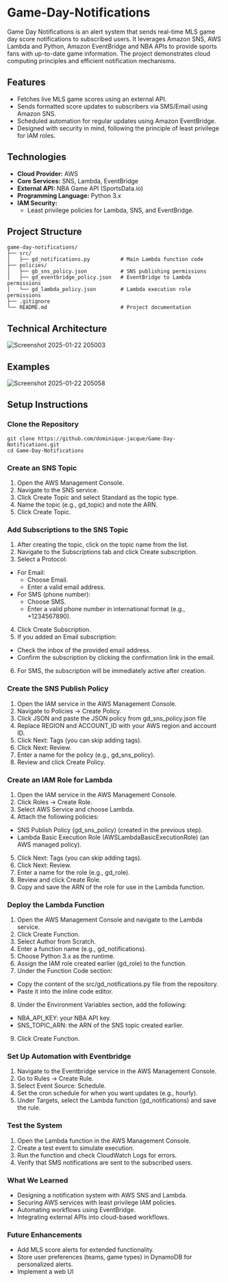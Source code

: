 # Game-Day-Notifications
Game Day Notifications is an alert system that sends real-time MLS game day score notifications to subscribed users. It leverages Amazon SNS, AWS Lambda and Python, Amazon EventBridge and NBA APIs to provide sports fans with up-to-date game information. The project demonstrates cloud computing principles and efficient notification mechanisms.

## Features 
- Fetches live MLS game scores using an external API.
- Sends formatted score updates to subscribers via SMS/Email using Amazon SNS.
- Scheduled automation for regular updates using Amazon EventBridge.
- Designed with security in mind, following the principle of least privilege for IAM roles.

## Technologies 
- **Cloud Provider:** AWS
- **Core Services:** SNS, Lambda, EventBridge
- **External API:** NBA Game API (SportsData.io)
- **Programming Language:** Python 3.x
- **IAM Security:**
  - Least privilege policies for Lambda, SNS, and EventBridge.

## Project Structure

    game-day-notifications/
    ├── src/
    │   ├── gd_notifications.py          # Main Lambda function code
    ├── policies/
    │   ├── gb_sns_policy.json           # SNS publishing permissions
    │   ├── gd_eventbridge_policy.json   # EventBridge to Lambda permissions
    │   └── gd_lambda_policy.json        # Lambda execution role permissions
    ├── .gitignore
    └── README.md                        # Project documentation
    
## Technical Architecture
  ![Screenshot 2025-01-22 205003](https://github.com/user-attachments/assets/c3094faf-f507-490c-bd07-6ea74459eb40)

## Examples
![Screenshot 2025-01-22 205058](https://github.com/user-attachments/assets/b30e90e1-6524-41ef-85b6-3d75e0260a48)

## Setup Instructions

### Clone the Repository

    git clone https://github.com/dominique-jacque/Game-Day-Notifications.git
    cd Game-Day-Notifications

### Create an SNS Topic
1. Open the AWS Management Console.
2. Navigate to the SNS service.
3. Click Create Topic and select Standard as the topic type.
4. Name the topic (e.g., gd_topic) and note the ARN.
5. Click Create Topic.

### Add Subscriptions to the SNS Topic
1. After creating the topic, click on the topic name from the list.
2. Navigate to the Subscriptions tab and click Create subscription.
3. Select a Protocol:
- For Email:
  - Choose Email.
  - Enter a valid email address.
- For SMS (phone number):
  - Choose SMS.
  - Enter a valid phone number in international format (e.g., +1234567890).
4. Click Create Subscription.
5. If you added an Email subscription:
- Check the inbox of the provided email address.
- Confirm the subscription by clicking the confirmation link in the email.
6. For SMS, the subscription will be immediately active after creation.
  
### Create the SNS Publish Policy
1. Open the IAM service in the AWS Management Console.
2. Navigate to Policies → Create Policy.
3. Click JSON and paste the JSON policy from gd_sns_policy.json file
4. Replace REGION and ACCOUNT_ID with your AWS region and account ID.
5. Click Next: Tags (you can skip adding tags).
6. Click Next: Review.
7. Enter a name for the policy (e.g., gd_sns_policy).
8. Review and click Create Policy.

### Create an IAM Role for Lambda
1. Open the IAM service in the AWS Management Console.
2. Click Roles → Create Role.
3. Select AWS Service and choose Lambda.
4. Attach the following policies:
- SNS Publish Policy (gd_sns_policy) (created in the previous step).
- Lambda Basic Execution Role (AWSLambdaBasicExecutionRole) (an AWS managed policy).
5. Click Next: Tags (you can skip adding tags).
6. Click Next: Review.
7. Enter a name for the role (e.g., gd_role).
8. Review and click Create Role.
9. Copy and save the ARN of the role for use in the Lambda function.

### Deploy the Lambda Function
1. Open the AWS Management Console and navigate to the Lambda service.
2. Click Create Function.
3. Select Author from Scratch.
4. Enter a function name (e.g., gd_notifications).
5. Choose Python 3.x as the runtime.
6. Assign the IAM role created earlier (gd_role) to the function.
7. Under the Function Code section:
- Copy the content of the src/gd_notifications.py file from the repository.
- Paste it into the inline code editor.
8. Under the Environment Variables section, add the following:
- NBA_API_KEY: your NBA API key.
- SNS_TOPIC_ARN: the ARN of the SNS topic created earlier.
9. Click Create Function.

### Set Up Automation with Eventbridge
1. Navigate to the Eventbridge service in the AWS Management Console.
2. Go to Rules → Create Rule.
3. Select Event Source: Schedule.
4. Set the cron schedule for when you want updates (e.g., hourly).
5. Under Targets, select the Lambda function (gd_notifications) and save the rule.

### Test the System
1. Open the Lambda function in the AWS Management Console.
2. Create a test event to simulate execution.
3. Run the function and check CloudWatch Logs for errors.
4. Verify that SMS notifications are sent to the subscribed users.

### What We Learned
- Designing a notification system with AWS SNS and Lambda.
- Securing AWS services with least privilege IAM policies.
- Automating workflows using EventBridge.
- Integrating external APIs into cloud-based workflows.

### Future Enhancements
- Add MLS score alerts for extended functionality.
- Store user preferences (teams, game types) in DynamoDB for personalized alerts.
- Implement a web UI
